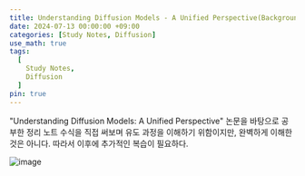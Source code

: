 ```yaml
---
title: Understanding Diffusion Models - A Unified Perspective(Background-Hierarchical VAE) 공부 노트
date: 2024-07-13 00:00:00 +09:00
categories: [Study Notes, Diffusion]
use_math: true
tags:
  [
    Study Notes,
    Diffusion
  ]
pin: true
---
```

"Understanding Diffusion Models: A Unified Perspective" 논문을 바탕으로 공부한 정리 노트
수식을 직접 써보며 유도 과정을 이해하기 위함이지만, 완벽하게 이해한 것은 아니다. 따라서 이후에 추가적인 복습이 필요하다.

![image](https://github.com/user-attachments/assets/28553807-0a44-4ef5-8400-7251a1173999)
